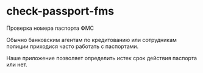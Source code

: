 # check-passport-fms
Проверка номера паспорта ФМС

Обычно банковским агентам по кредитованию или сотрудникам полиции приходися часто работать с паспортами.

Наше приложение позволяет определить истек срок действия паспорта или нет.

